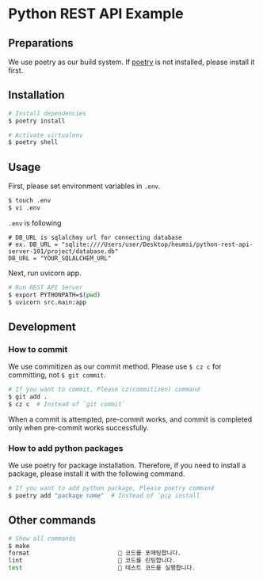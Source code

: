 # Python REST API Example

## Preparations

We use poetry as our build system. 
If [poetry](https://python-poetry.org/docs/#installation) is not installed, please install it first.

## Installation

```bash
# Install dependencies
$ poetry install

# Activate virtualenv
$ poetry shell
```

## Usage

First, please set environment variables in `.env`. 

```bash
$ touch .env
$ vi .env
```

`.env` is following

```
# DB_URL is sqlalchmy url for connecting database
# ex. DB_URL = "sqlite:////Users/user/Desktop/heumsi/python-rest-api-server-101/project/database.db"
DB_URL = "YOUR_SQLALCHEM_URL"
```

Next, run uvicorn app.

```bash
# Run REST API Server
$ export PYTHONPATH=$(pwd)
$ uvicorn src.main:app
```

## Development

### How to commit

We use commitizen as our commit method. 
Please use `$ cz c` for committing, not `$ git commit`.

```bash
# If you want to commit, Please cz(commitizen) command
$ git add .
$ cz c  # Instead of `git commit`
```

When a commit is attempted, pre-commit works, 
and commit is completed only when pre-commit works successfully.

### How to add python packages

We use poetry for package installation. 
Therefore, if you need to install a package, please install it with the following command.

```bash
# If you want to add python package, Please poetry command
$ poetry add "package name"  # Instead of `pip install`
```

## Other commands

```bash
# Show all commands
$ make
format                         🔧 코드를 포매팅합니다.
lint                           💯 코드를 린팅합니다.
test                           🧪 테스트 코드를 실행합니다.
```
